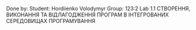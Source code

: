 Done by:
Student: Hordiienko Volodymyr
Group: 123:2
Lab 1.1 СТВОРЕННЯ, ВИКОНАННЯ ТА ВІДЛАГОДЖЕННЯ ПРОГРАМ В ІНТЕГРОВАНИХ СЕРЕДОВИЩАХ ПРОГРАМУВАННЯ